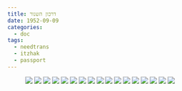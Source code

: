```yaml
---
title: דרכון השנור
date: 1952-09-09
categories:
  - doc
tags:
  - needtrans
  - itzhak
  - passport
---
```


<figure class="half">
    <a  href="/haskindocs/assets/images/1952-09-09-schnor-passport-01.jpg">
    <img src="/haskindocs/assets/images/1952-09-09-schnor-passport-01.jpg"></a>
    <a  href="/haskindocs/assets/images/1952-09-09-schnor-passport-02.jpg">
    <img src="/haskindocs/assets/images/1952-09-09-schnor-passport-02.jpg"></a>
    <a  href="/haskindocs/assets/images/1952-09-09-schnor-passport-03.jpg">
    <img src="/haskindocs/assets/images/1952-09-09-schnor-passport-03.jpg"></a>
    <a  href="/haskindocs/assets/images/1952-09-09-schnor-passport-04.jpg">
    <img src="/haskindocs/assets/images/1952-09-09-schnor-passport-04.jpg"></a>
    <a  href="/haskindocs/assets/images/1952-09-09-schnor-passport-05.jpg">
    <img src="/haskindocs/assets/images/1952-09-09-schnor-passport-05.jpg"></a>
    <a  href="/haskindocs/assets/images/1952-09-09-schnor-passport-06.jpg">
    <img src="/haskindocs/assets/images/1952-09-09-schnor-passport-06.jpg"></a>
    <a  href="/haskindocs/assets/images/1952-09-09-schnor-passport-07.jpg">
    <img src="/haskindocs/assets/images/1952-09-09-schnor-passport-07.jpg"></a>
    <a  href="/haskindocs/assets/images/1952-09-09-schnor-passport-08.jpg">
    <img src="/haskindocs/assets/images/1952-09-09-schnor-passport-08.jpg"></a>
    <a  href="/haskindocs/assets/images/1952-09-09-schnor-passport-09.jpg">
    <img src="/haskindocs/assets/images/1952-09-09-schnor-passport-09.jpg"></a>
    <a  href="/haskindocs/assets/images/1952-09-09-schnor-passport-10.jpg">
    <img src="/haskindocs/assets/images/1952-09-09-schnor-passport-10.jpg"></a>
    <a  href="/haskindocs/assets/images/1952-09-09-schnor-passport-11.jpg">
    <img src="/haskindocs/assets/images/1952-09-09-schnor-passport-11.jpg"></a>
    <a  href="/haskindocs/assets/images/1952-09-09-schnor-passport-12.jpg">
    <img src="/haskindocs/assets/images/1952-09-09-schnor-passport-12.jpg"></a>
    <a  href="/haskindocs/assets/images/1952-09-09-schnor-passport-13.jpg">
    <img src="/haskindocs/assets/images/1952-09-09-schnor-passport-13.jpg"></a>
    <a  href="/haskindocs/assets/images/1952-09-09-schnor-passport-14.jpg">
    <img src="/haskindocs/assets/images/1952-09-09-schnor-passport-14.jpg"></a>
    <a  href="/haskindocs/assets/images/1952-09-09-schnor-passport-15.jpg">
    <img src="/haskindocs/assets/images/1952-09-09-schnor-passport-15.jpg"></a>
    <a  href="/haskindocs/assets/images/1952-09-09-schnor-passport-16.jpg">
    <img src="/haskindocs/assets/images/1952-09-09-schnor-passport-16.jpg"></a>
    <a  href="/haskindocs/assets/images/1952-09-09-schnor-passport-17.jpg">
    <img src="/haskindocs/assets/images/1952-09-09-schnor-passport-17.jpg"></a>
</figure>

